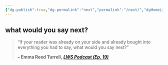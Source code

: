 ```yaml
---
{"dg-publish":true,"dg-permalink":"next","permalink":"/next/","dgHomeLink":true,"dgPassFrontmatter":false}
---
```



## what would you say next?

> “If your reader was already on your side and already bought into everything you had to say, what would you say next?”
> 
> **– Emma Reed Turrell,** _[**LWS Podcast (Ep. 19)**](https://londonwriterssalon.us4.list-manage.com/track/click?u=8b047263967451488070a8ad0&id=2bdcd81189&e=bc5cbc9b90)_
